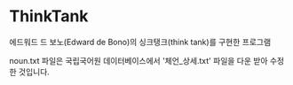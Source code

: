# ThinkTank
에드워드 드 보노(Edward de Bono)의 싱크탱크(think tank)를 구현한 프로그램

noun.txt 파일은 국립국어원 데이터베이스에서 '체언_상세.txt' 파일을 다운 받아 수정한 것입니다.
